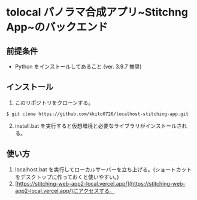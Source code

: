 # tolocal パノラマ合成アプリ~Stitchng App~のバックエンド

## 前提条件

- Python をインストールしてあること (ver. 3.9.7 推奨)

## インストール

1. このリポジトリをクローンする。

```
$ git clone https://github.com/kkito0726/localhost-stitching-app.git
```

2. install.bat を実行すると仮想環境と必要なライブラリがインストールされる。

## 使い方

1. localhost.bat を実行してローカルサーバーを立ち上げる。(ショートカットをデスクトップに作っておくと使いやすい。)
2. [https://stitching-web-app2-local.vercel.app/](https://stitching-web-app2-local.vercel.app/)にアクセスする。
